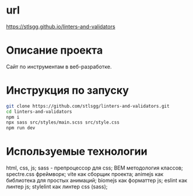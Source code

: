 # url
https://stlsgg.github.io/linters-and-validators

# Описание проекта
Сайт по инструментам в веб-разработке. 

# Инструкция по запуску
```bash
git clone https://github.com/stlsgg/linters-and-validators.git
cd linters-and-validators
npm i
npx sass src/styles/main.scss src/style.css
npm run dev
```

# Используемые технологии
html, css, js;
sass - препроцессор для css;
BEM методология классов;
spectre.css фреймворк;
vite как сборщик проекта;
animejs как библиотека для простых анимаций;
biomejs как форматтер js;
eslint как линтер js;
stylelint как линтер css (sass);

